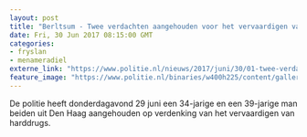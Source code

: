 ```yaml
---
layout: post
title: "Berltsum - Twee verdachten aangehouden voor het vervaardigen van harddrugs"
date: Fri, 30 Jun 2017 08:15:00 GMT
categories: 
- fryslan 
- menameradiel 
externe_link: "https://www.politie.nl/nieuws/2017/juni/30/01-twee-verdachten-aangehouden-voor-het-vervaardigen-van-harddrugs.html"
feature_image: "https://www.politie.nl/binaries/w400h225/content/gallery/politie/stockfotos/opsporing-recherche/forensisch-onderzoeker.jpg"
---
```


De politie heeft donderdagavond 29 juni een 34-jarige en een 39-jarige man beiden uit Den Haag aangehouden op verdenking van het vervaardigen van harddrugs.
